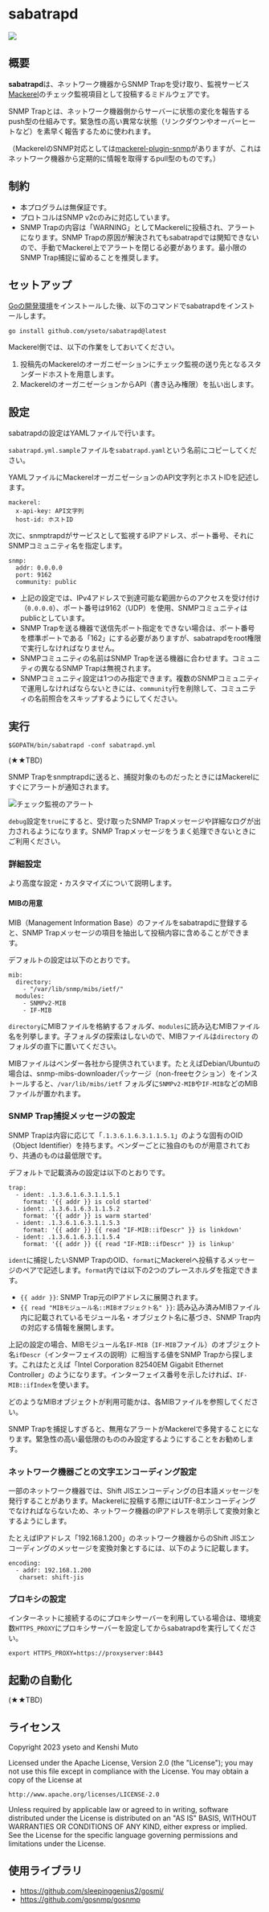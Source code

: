 # sabatrapd

![](./images/sabatrapd.png)

## 概要

**sabatrapd**は、ネットワーク機器からSNMP Trapを受け取り、監視サービス[Mackerel](https://ja.mackerel.io/)のチェック監視項目として投稿するミドルウェアです。

SNMP Trapとは、ネットワーク機器側からサーバーに状態の変化を報告するpush型の仕組みです。緊急性の高い異常な状態（リンクダウンやオーバーヒートなど）を素早く報告するために使われます。

（MackerelのSNMP対応としては[mackerel-plugin-snmp](https://mackerel.io/ja/docs/entry/plugins/mackerel-plugin-snmp)がありますが、これはネットワーク機器から定期的に情報を取得するpull型のものです。）

## 制約

- 本プログラムは無保証です。
- プロトコルはSNMP v2cのみに対応しています。
- SNMP Trapの内容は「WARNING」としてMackerelに投稿され、アラートになります。SNMP Trapの原因が解決されてもsabatrapdでは関知できないので、手動でMackerel上でアラートを閉じる必要があります。最小限のSNMP Trap捕捉に留めることを推奨します。

## セットアップ

[Goの開発環境](https://go.dev/dl/)をインストールした後、以下のコマンドでsabatrapdをインストールします。

```
go install github.com/yseto/sabatrapd@latest
```

Mackerel側では、以下の作業をしておいてください。

1. 投稿先のMackerelのオーガニゼーションにチェック監視の送り先となるスタンダードホストを用意します。
2. MackerelのオーガニゼーションからAPI（書き込み権限）を払い出します。

## 設定

sabatrapdの設定はYAMLファイルで行います。

`sabatrapd.yml.sample`ファイルを`sabatrapd.yaml`という名前にコピーしてください。

YAMLファイルにMackerelオーガニゼーションのAPI文字列とホストIDを記述します。

```
mackerel:
  x-api-key: API文字列
  host-id: ホストID
```

次に、snmptrapdがサービスとして監視するIPアドレス、ポート番号、それにSNMPコミュニティ名を指定します。

```
snmp:
  addr: 0.0.0.0
  port: 9162
  community: public
```

- 上記の設定では、IPv4アドレスで到達可能な範囲からのアクセスを受け付け（`0.0.0.0`）、ポート番号は9162（UDP）を使用、SNMPコミュニティはpublicとしています。
- SNMP Trapを送る機器で送信先ポート指定をできない場合は、ポート番号を標準ポートである「162」にする必要がありますが、sabatrapdをroot権限で実行しなければなりません。
- SNMPコミュニティの名前はSNMP Trapを送る機器に合わせます。コミュニティの異なるSNMP Trapは無視されます。
- SNMPコミュニティ設定は1つのみ指定できます。複数のSNMPコミュニティで運用しなければならないときには、`community`行を削除して、コミュニティの名前照合をスキップするようにしてください。

## 実行

```
$GOPATH/bin/sabatrapd -conf sabatrapd.yml
```

(★★TBD)

SNMP Trapをsnmptrapdに送ると、捕捉対象のものだったときにはMackerelにすぐにアラートが通知されます。

![チェック監視のアラート](./images/alert.png)

`debug`設定を`true`にすると、受け取ったSNMP Trapメッセージや詳細なログが出力されるようになります。SNMP Trapメッセージをうまく処理できないときにご利用ください。

### 詳細設定

より高度な設定・カスタマイズについて説明します。

#### MIBの用意

MIB（Management Information Base）のファイルをsabatrapdに登録すると、SNMP Trapメッセージの項目を抽出して投稿内容に含めることができます。

デフォルトの設定は以下のとおりです。

```
mib:
  directory:
    - "/var/lib/snmp/mibs/ietf/"
  modules:
    - SNMPv2-MIB
    - IF-MIB
```

`directory`にMIBファイルを格納するフォルダ、`modules`に読み込むMIBファイル名を列挙します。子フォルダの探索はしないので、MIBファイルは`directory` のフォルダの直下に置いてください。

MIBファイルはベンダー各社から提供されています。たとえばDebian/Ubuntuの場合は、snmp-mibs-downloaderパッケージ（non-freeセクション）をインストールすると、`/var/lib/mibs/ietf` フォルダに`SNMPv2-MIB`や`IF-MIB`などのMIBファイルが置かれます。

### SNMP Trap捕捉メッセージの設定

SNMP Trapは内容に応じて「`.1.3.6.1.6.3.1.1.5.1`」のような固有のOID（Object Identifier）を持ちます。ベンダーごとに独自のものが用意されており、共通のものは最低限です。

デフォルトで記載済みの設定は以下のとおりです。

```
trap:
  - ident: .1.3.6.1.6.3.1.1.5.1
    format: '{{ addr }} is cold started'
  - ident: .1.3.6.1.6.3.1.1.5.2
    format: '{{ addr }} is warm started'
  - ident: .1.3.6.1.6.3.1.1.5.3
    format: '{{ addr }} {{ read "IF-MIB::ifDescr" }} is linkdown'
  - ident: .1.3.6.1.6.3.1.1.5.4
    format: '{{ addr }} {{ read "IF-MIB::ifDescr" }} is linkup'
```

`ident`に捕捉したいSNMP TrapのOID、`format`にMackerelへ投稿するメッセージのペアで記述します。`format`内では以下の2つのプレースホルダを指定できます。

- `{{ addr }}`: SNMP Trap元のIPアドレスに展開されます。
- `{{ read "MIBモジュール名::MIBオブジェクト名" }}`: 読み込み済みMIBファイル内に記載されているモジュール名・オブジェクト名に基づき、SNMP Trap内の対応する情報を展開します。

上記の設定の場合、MIBモジュール名`IF-MIB`（`IF-MIB`ファイル）のオブジェクト名`ifDescr`（インターフェイスの説明）に相当する値をSNMP Trapから探します。これはたとえば「Intel Corporation 82540EM Gigabit Ethernet Controller」のようになります。インターフェイス番号を示したければ、`IF-MIB::ifIndex`を使います。

どのようなMIBオブジェクトが利用可能かは、各MIBファイルを参照してください。

SNMP Trapを捕捉しすぎると、無用なアラートがMackerelで多発することになります。緊急性の高い最低限のもののみ設定するようにすることをお勧めします。

### ネットワーク機器ごとの文字エンコーディング設定

一部のネットワーク機器では、Shift JISエンコーディングの日本語メッセージを発行することがあります。Mackerelに投稿する際にはUTF-8エンコーディングでなければならないため、ネットワーク機器のIPアドレスを明示して変換対象とするようにします。

たとえばIPアドレス「192.168.1.200」のネットワーク機器からのShift JISエンコーディングのメッセージを変換対象とするには、以下のように記載します。

```
encoding:
  - addr: 192.168.1.200
   charset: shift-jis
```

### プロキシの設定

インターネットに接続するのにプロキシサーバーを利用している場合は、環境変数`HTTPS_PROXY`にプロキシサーバーを設定してからsabatrapdを実行してください。

```
export HTTPS_PROXY=https://proxyserver:8443
```

## 起動の自動化

(★★TBD)

## ライセンス

Copyright 2023 yseto and Kenshi Muto

Licensed under the Apache License, Version 2.0 (the "License"); you may not use this file except in compliance with the License. You may obtain a copy of the License at

```
http://www.apache.org/licenses/LICENSE-2.0
```

Unless required by applicable law or agreed to in writing, software distributed under the License is distributed on an "AS IS" BASIS, WITHOUT WARRANTIES OR CONDITIONS OF ANY KIND, either express or implied. See the License for the specific language governing permissions and limitations under the License.

## 使用ライブラリ

- https://github.com/sleepinggenius2/gosmi/
- https://github.com/gosnmp/gosnmp
